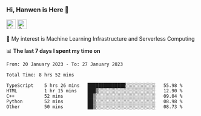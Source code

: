 ### Hi, Hanwen is Here 👋
<p>
	<a href="https://www.linkedin.com/in/liu-hanwen/"><img src="https://img.shields.io/badge/@hanwen-0A66C2?style=flat&logo=LinkedIn&logoColor=white" alt="Linkedin"  height="25px"/></a> 
	<a href="https://scholar.google.com/citations?user=HDF0su0AAAAJ"><img src="https://img.shields.io/badge/scholar-4385FE.svg?&style=plastic&logo=google-scholar&logoColor=white" alt="Google Scholar" height="25px"> </a>
</p>
🌱 My interest is Machine Learning Infrastructure and Serverless Computing

📊 **The last 7 days I spent my time on** 
<!--START_SECTION:waka-->

```text
From: 20 January 2023 - To: 27 January 2023

Total Time: 8 hrs 52 mins

TypeScript    5 hrs 26 mins   ██████████████░░░░░░░░░░░   55.98 %
HTML          1 hr 15 mins    ███▒░░░░░░░░░░░░░░░░░░░░░   12.90 %
C++           52 mins         ██▒░░░░░░░░░░░░░░░░░░░░░░   09.04 %
Python        52 mins         ██▒░░░░░░░░░░░░░░░░░░░░░░   08.98 %
Other         50 mins         ██▒░░░░░░░░░░░░░░░░░░░░░░   08.73 %
```

<!--END_SECTION:waka-->


<!--
**david990917/david990917** is a ✨ _special_ ✨ repository because its `README.md` (this file) appears on your GitHub profile.

Here are some ideas to get you started:

- 🔭 I’m currently working on ...
- 🌱 I’m currently learning ...
- 👯 I’m looking to collaborate on ...
- 🤔 I’m looking for help with ...
- 💬 Ask me about ...
- 📫 How to reach me: ...
- 😄 Pronouns: ...
- ⚡ Fun fact: ...
-->
